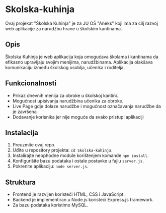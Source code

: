 # Skolska-kuhinja

Ovaj projekat "Školska Kuhinja" je za JU OŠ "Aneks" koji ima za cilj razvoj web aplikacije za narudžbu hrane u školskim kantinama.

## Opis

Školska Kuhinja je web aplikacija koja omogućava školama i kantinama da efikasno upravljaju svojim menijima, narudžbinama. Aplikacija olakšava komunikaciju između školskog osoblja, učenika i roditelja.

## Funkcionalnosti

- Prikaz dnevnih menija za obroke u školskoj kantini.
- Mogućnost upisivanja narudžbina učenika za obroke.
- Live Page gdje dolaze narudžbe i mogućnost označavanja narudžbe da je završena
- Dodavanje korisnika jer nije moguće da svako pristupi aplikaciji

## Instalacija

1. Preuzmite ovaj repo.
2. Uđite u repository projekta: `cd Skolska-kuhinja`.
3. Instalirajte neophodne module korištenjem komande `npm install`.
4. Konfigurišite bazu podataka i ostale postavke u fajlu `server.js`.
5. Pokrenite aplikaciju: `node server.js`.

## Struktura

- Frontend je razvijen koristeći HTML, CSS i JavaScript.
- Backend je implementiran u Node.js koristeći Express.js framework.
- Za bazu podataka koristimo MySQL.



